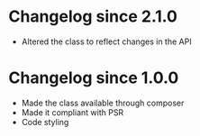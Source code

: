# Changelog since 2.1.0

* Altered the class to reflect changes in the API

# Changelog since 1.0.0

* Made the class available through composer
* Made it compliant with PSR
* Code styling